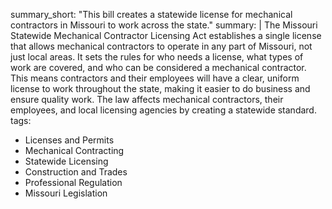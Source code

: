summary_short: "This bill creates a statewide license for mechanical contractors in Missouri to work across the state."
summary: |
  The Missouri Statewide Mechanical Contractor Licensing Act establishes a single license that allows mechanical contractors to operate in any part of Missouri, not just local areas. It sets the rules for who needs a license, what types of work are covered, and who can be considered a mechanical contractor. This means contractors and their employees will have a clear, uniform license to work throughout the state, making it easier to do business and ensure quality work. The law affects mechanical contractors, their employees, and local licensing agencies by creating a statewide standard.
tags:
  - Licenses and Permits
  - Mechanical Contracting
  - Statewide Licensing
  - Construction and Trades
  - Professional Regulation
  - Missouri Legislation
